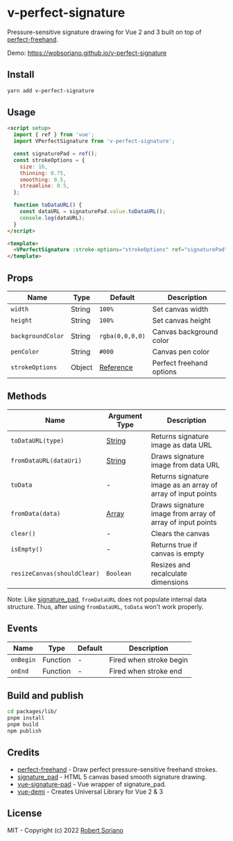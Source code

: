 # v-perfect-signature

Pressure-sensitive signature drawing for Vue 2 and 3 built on top of [perfect-freehand](https://github.com/steveruizok/perfect-freehand).

Demo: https://wobsoriano.github.io/v-perfect-signature

## Install

```bash
yarn add v-perfect-signature
```

## Usage

```html
<script setup>
  import { ref } from 'vue';
  import VPerfectSignature from 'v-perfect-signature';

  const signaturePad = ref();
  const strokeOptions = {
    size: 16,
    thinning: 0.75,
    smoothing: 0.5,
    streamline: 0.5,
  };

  function toDataURL() {
    const dataURL = signaturePad.value.toDataURL();
    console.log(dataURL);
  }
</script>

<template>
  <VPerfectSignature :stroke-options="strokeOptions" ref="signaturePad" />
</template>
```

## Props

| Name              | Type   | Default                                                              | Description              |
| ----------------- | ------ | -------------------------------------------------------------------- | ------------------------ |
| `width`           | String | `100%`                                                               | Set canvas width         |
| `height`          | String | `100%`                                                               | Set canvas height        |
| `backgroundColor` | String | `rgba(0,0,0,0)`                                                      | Canvas background color  |
| `penColor`        | String | `#000`                                                               | Canvas pen color         |
| `strokeOptions`   | Object | [Reference](https://github.com/steveruizok/perfect-freehand#options) | Perfect freehand options |

## Methods

| Name                        | Argument Type                                                                                                           | Description                                                  |
| --------------------------- | ----------------------------------------------------------------------------------------------------------------------- | ------------------------------------------------------------ |
| `toDataURL(type)`           | [String](https://developer.mozilla.org/en-US/docs/Web/API/HTMLCanvasElement/toDataURL)                                  | Returns signature image as data URL                          |
| `fromDataURL(dataUri)`      | [String](https://developer.mozilla.org/en-US/docs/Web/HTTP/Basics_of_HTTP/Data_URIs)                                    | Draws signature image from data URL                          |
| `toData`                    | -                                                                                                                       | Returns signature image as an array of array of input points |
| `fromData(data)`            | [Array](https://github.com/wobsoriano/v-perfect-signature/blob/master/packages/lib/src/components/__tests__/mock.ts#L1) | Draws signature image from array of array of input points    |
| `clear()`                   | -                                                                                                                       | Clears the canvas                                            |
| `isEmpty()`                 | -                                                                                                                       | Returns true if canvas is empty                              |
| `resizeCanvas(shouldClear)` | `Boolean`                                                                                                               | Resizes and recalculate dimensions                           |

Note: Like [signature_pad](https://github.com/szimek/signature_pad), `fromDataURL` does not populate internal data structure. Thus, after using `fromDataURL`, `toData` won't work properly.

## Events

| Name      | Type     | Default | Description             |
| --------- | -------- | ------- | ----------------------- |
| `onBegin` | Function | -       | Fired when stroke begin |
| `onEnd`   | Function | -       | Fired when stroke end   |

## Build and publish

```bash
cd packages/lib/
pnpm install
pnpm build
npm publish
```

## Credits

- [perfect-freehand](https://github.com/steveruizok/perfect-freehand) - Draw perfect pressure-sensitive freehand strokes.
- [signature_pad](https://github.com/szimek/signature_pad) - HTML 5 canvas based smooth signature drawing.
- [vue-signature-pad](https://github.com/neighborhood999/vue-signature-pad) - Vue wrapper of signature_pad.
- [vue-demi](https://github.com/vueuse/vue-demi/) - Creates Universal Library for Vue 2 & 3

## License

MIT - Copyright (c) 2022 [Robert Soriano](https://github.com/wobsoriano)
